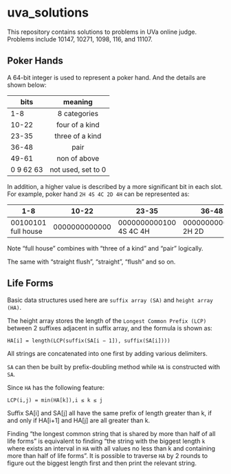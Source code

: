 # uva_solutions

This repository contains solutions to problems in UVa online judge. Problems include 10147, 10271, 1098, 116, and 11107.

## Poker Hands

A 64-bit integer is used to represent a poker hand.
And the details are shown below:

| bits         | meaning      |
| ------------ | :----------: |
|1-8           | 8 categories         |
|10-22         | four of a kind          |
|23-35         | three of a kind | 
|36-48         | pair |
|49-61         | non of above |
|0 9 62 63     | not used, set to 0 |
  
In addition, a higher value is described by a more significant bit in each slot.
For example, poker hand `2H 4S 4C 2D 4H` can be represented as:

| 1-8 | 10-22 | 23-35 | 36-48 | 49-61 | 
| --- | -- | --- | --- | --- |
| 00100101 full house | 0000000000000 | 0000000000100 4S 4C 4H | 0000000000001 2H 2D | 0000000000000 |

Note “full house” combines with “three of a kind” and “pair” logically. 

The same with “straight flush”, “straight”, “flush” and so on.

## Life Forms

Basic data structures used here are `suffix array (SA)` and `height array (HA)`. 

The height array stores the length of the `Longest Common Prefix (LCP)` between 2 suffixes adjacent in suffix array, and the formula is shown as:

```
HA[i] = length(LCP(suffix(SA[i − 1]), suffix(SA[i])))
```

All strings are concatenated into one first by adding various delimiters. 

`SA` can then be built by prefix-doubling method while `HA` is constructed with `SA`. 

Since `HA` has the following feature:

```
LCP(i,j) = min(HA[k]),i ≤ k ≤ j
```

Suffix SA[i] and SA[j] all have the same prefix of length greater than k, if and only if HA[i+1] and HA[j] are all greater than k. 

Finding “the longest common string that is shared by more than half of all life forms” is equivalent to finding “the string with the biggest 
length `k` where exists an interval in `HA` with all values no less than k and containing more than half of life forms”. 
It is possible to traverse `HA` by 2 rounds to figure out the biggest length first and then print the relevant string.

